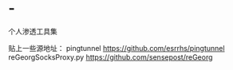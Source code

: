# -
个人渗透工具集

贴上一些源地址：
pingtunnel https://github.com/esrrhs/pingtunnel
reGeorgSocksProxy.py https://github.com/sensepost/reGeorg
